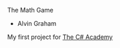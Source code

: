 The Math Game

- Alvin Graham

My first project for [The C# Academy](https://thecsharpacademy.com/)
